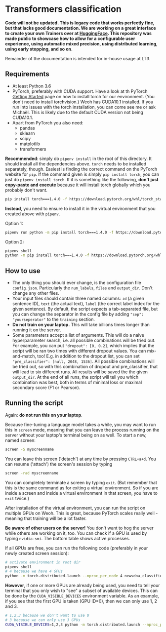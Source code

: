 Transformers classification
===========================

**Code will not be updated. This is legacy code that works perfectly fine, but that lacks good documentation. We are working on a great interface to create your own Trainers over at [HuggingFace](https://github.com/huggingface/transformers). This repository was made public to showcase how to allow for a configurable user experience, using automatic mixed precision, using distributed learning, using early stopping, and so on.**

Remainder of the documentation is intended for in-house usage at LT3. 

Requirements
------------
- At least Python 3.6
- PyTorch, preferably with CUDA support. Have a look at th PyTorch [Getting Started](https://pytorch.org/get-started/locally/)
page on how to install torch for our environment. (You don't need to install torchvision.) Weoh has CUDA10.1 installed.
If you run into issues with the torch installation, you can come see me or ask Michaël. This is likely due to the default
CUDA version not being CUDA10.1.
- Apart from PyTorch you also need: 
  - pandas
  - sklearn
  - scipy
  - matplotlib
  - transformers
 
**Recommended**: simply do `pipenv install` in the root of this directory. It should install all the dependencies above.
`torch` needs to be installed separately, though. Easiest is finding the correct command on the PyTorch website for `pip`.
If the command given is simply `pip install torch`, you can just do `pipenv install torch`. If it is something like the 
following, **don't just copy-paste and execute** because it will install torch globally which you probably don't want. 

```bash
pip install torch===1.4.0 -f https://download.pytorch.org/whl/torch_stable.html
```

**Instead**, you need to ensure to install it in the virtual environment that you created above with `pipenv`.

Option 1:

```bash
pipenv run python -m pip install torch===1.4.0 -f https://download.pytorch.org/whl/torch_stable.html
```

Option 2:

```bash
pipenv shell
python -m pip install torch===1.4.0 -f https://download.pytorch.org/whl/torch_stable.html
```

How to use
----------
- The only thing you should ever change, is the configuration file `config.json`. Particularly the `num_labels`,
`files` and `output_dir`. Don't change any other files.
- Your input files should contain three named columns: `id` (a given sentence ID), `text` (the actual text), `label`
(the correct label index for the given sentence). By default, the script expects a tab-separated file, but you can 
change the separator in the config file by adding `"sep": "yourseperator"` to the `training` section.
- **Do not train on your laptop.** This will take billions times longer than running it on the server.
- Some parameters accept a list of arguments. This will do a naive hyperparameter search, i.e. all possible combinations
will be tried out. For example, you can put `"dropout": [0, 0.2]`, which implies that the script will be ran two times
with different dropout values. You can mix-and-match, too! E.g. in addition to the dropout list, you can set 
`"pre_classifier": [null, 2048, 1536]`. All possible combinations will be tried out, so with this combination of dropout
and pre_classifier, that will lead to six different runs. All results will be saved the the given `output_dir`. At the 
end of all runs, the script will tell you which combination was best, both in terms of minimal loss or maximal secondary
score (F1 or Pearson).


Running the script
------------------
Again: **do not run this on your laptop**.

Because fine-tuning a language model takes a while, you may want to run this in `screen` mode, meaning that you can 
leave the process running on the server without your laptop's terminal being on as well. To start a new, named screen:

```bash
screen -S myscreenname
```

You can leave this screen ('detach') at any time by pressing `CTRL+a+d`. You can resume ('attach') the screen's session
by typing 

```bash
screen -rad myscreenname
```

You can completely terminate a screen by typing `exit`. (But remember  that this is the same command as for exiting a
virtual environment. So if you are inside a screen and inside a virtual environment in that screen, you have to `exit`
twice.)

After installation of the virtual environment, you can run the script on multiple GPUs on Weoh. This is great, because
PyTorch scales really well - meaning that training will be a lot faster.

**Be aware of other users on the server!** You don't want to hog the server while others are working on it, too. You can 
check if a GPU is used by typing `nvidia-smi`. The bottom table shows active processes.

If all GPUs are free, you can run the following code (preferably in your newly created screen session):

```bash
# activate environment in root dir
pipenv shell
# 4 because we have 4 GPUs
python -m torch.distributed.launch --nproc_per_node 4 newsdna_classifier/predict.py <your-config-file>
```

**However**, if one or more GPUs are already being used, you need to tell your terminal that you only wish to "see" a
subset of available devices. This can be done by the `CUDA_VISIBLE_DEVICES` environment variable. As an example, if
you see that the first GPU is taken (GPU ID=0), then we can only use 1, 2 and 3.

```bash
# 1,2,3 because we don't want to use 0
# 3 because we can only use 3 GPUs
CUDA_VISIBLE_DEVICES=1,2,3 python -m torch.distributed.launch --nproc_per_node 3 newsdna_classifier/predict.py <your-config-file>
```
